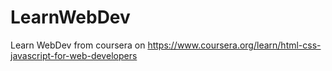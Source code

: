 # LearnWebDev
Learn WebDev from coursera on https://www.coursera.org/learn/html-css-javascript-for-web-developers 
